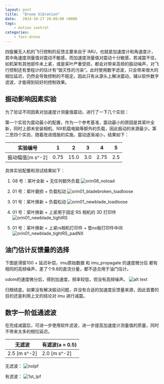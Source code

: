 ```yaml
---
layout: post
title:  "Drone Vibration"
date:   2024-10-27 20:00:00 +0800
tags: 
    - motion control
categories:
    - fast-drone
---
```



四旋翼无人机的飞行控制的反馈主要来自于 IMU，也就是加速度计和角速度计，其中角速度测量值对震动不敏感，而加速度测量值对震动十分敏感，若减震不佳，如机架有其他部件未上紧，或是桨叶严重受损，都会对带来高频的振动噪声，对飞行控制还有里程计的估计有“毁灭性的污染”。此时使用数字滤波，只会带来很大的相位延迟，仍然会导致控制的不稳定。因此只有从源头上解决震动，辅以软件数字滤波，才能得到较好的控制效果。

## 振动影响因素实验

为了验证不同因素对加速度计测量值震动，进行了一下几个实验：

第一个实验为震动最小的配置，作为一个参考基准，震动最小的原因是其桨叶全新，同时上部未安装相机、NX机载电脑等额外的负载，因此振动的来源最少。第二至四个实验，随着改进措施的实施，震动逐渐减小，结果如下：

|实验编号|1|2|3|4|5|
|-|-|-|-|-|-|
|振动幅值[m s^-2]|0.75|15.0|3.0|2.75|2.5|

具体实验配置和测试结果如下：

1.  08 号：桨叶全新 + 无任何额外负载
![orin08_noload](/assets/2024-10-27-drone-vibration/orin08_noload.png)

2. 01 号：桨叶磨损 + 负载松动
![orin01_bladebroken_loadloose](/assets/2024-10-27-drone-vibration/orin01_bladebroken_loadloose.png)

3. 01 号：桨叶换新 + 负载松动
![orin01_newblade_loadloose](/assets/2024-10-27-drone-vibration/orin01_newblade_loadloose.png)

4. 01 号：桨叶换新 + 上紧用于固定 RS 相机的 3D 打印件
![orin01_newblade_tightRS](/assets/2024-10-27-drone-vibration/orin01_newblade_tightRS.png)

5. 01 号：桨叶换新 + 上紧rs相机打印件 + 垫nx板打印件中间
![orin01_newblade_tightRS_padNX](/assets/2024-10-27-drone-vibration/orin01_newblade_tightRS_padNX.png)


## 油门估计反馈量的选择

下图是滑窗100 + 延迟补偿，imu原始数据 和 imu_propagate 的速度微分后 都有相同的高频噪声，差了个9.8的直流分量，都不适合用于油门估计。

odom的速度微分后，得到加速度，频率较低，但没有高频噪声。
![alt text](/assets/2024-10-27-drone-vibration/image.png)

归根结底，如果没有解决振动问题，并没有合适的加速度反馈量来源，因此首要的目的还是利用上文的结论对 imu 进行减震。

## 数字一阶低通滤波

在完成减震后，可进一步使用软件滤波，进一步提高加速度计测量值的质量，同时不带来太多的相位延迟。

|无滤波|有滤波(a = 0.5)|
|-|-|
|2.5 [m s^-2]|2.0 [m s^-2]|

无滤波：
![nolpf](/assets/2024-10-27-drone-vibration/nolpf.png)

有滤波：
![1st_lpf](/assets/2024-10-27-drone-vibration/1st_lpf.png)


